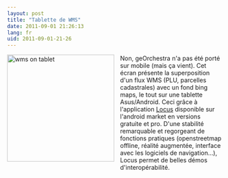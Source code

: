 ```yaml
---
layout: post
title: "Tablette de WMS"
date: 2011-09-01 21:26:13
lang: fr
uid: 2011-09-01-21-26
---
```


<p><a href="/public/screenshots/P1030587.JPG"><img src="/public/screenshots/P1030587.JPG" alt="wms on tablet" style="width:250px; float:left; margin: 0 1em 1em 0;" title="wms on tablet, sept. 2011" /></a></p>
<p>Non, geOrchestra n'a pas été porté sur mobile (mais ça vient). Cet écran
présente la superposition d'un flux WMS (PLU, parcelles cadastrales) avec un
fond bing maps, le tout sur une tablette Asus/Android. Ceci grâce à
l'application <a href="http://locus.asamm.cz/" hreflang="en">Locus</a>
disponible sur l'android market en versions gratuite et pro. D'une stabilité
remarquable et regorgeant de fonctions pratiques (openstreetmap offline,
réalité augmentée, interface avec les logiciels de navigation...), Locus permet
de belles démos d'interopérabilité.</p>
